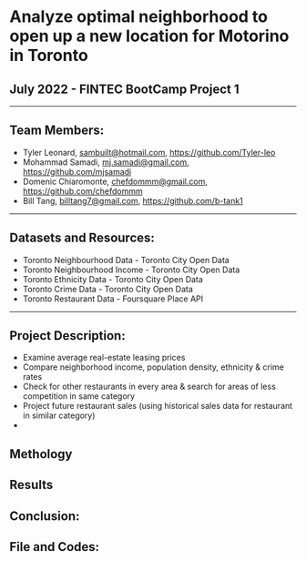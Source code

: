 # Analyze optimal neighborhood to open up a new location for Motorino in Toronto
## July 2022 - FINTEC BootCamp Project 1

---
## Team Members:
- Tyler Leonard, sambuilt@hotmail.com, https://github.com/Tyler-leo
- Mohammad Samadi, mj.samadi@gmail.com, https://github.com/mjsamadi
- Domenic Chiaromonte, chefdommm@gmail.com, https://github.com/chefdommm 
- Bill Tang, billtang7@gmail.com, https://github.com/b-tank1

---
## Datasets and Resources:
- Toronto Neighbourhood Data - Toronto City Open Data
- Toronto Neighbourhood Income - Toronto City Open Data
- Toronto Ethnicity Data - Toronto City Open Data
- Toronto Crime Data - Toronto City Open Data
- Toronto Restaurant Data - Foursquare Place API 


---
## Project Description:
- Examine average real-estate leasing prices
- Compare neighborhood income, population density, ethnicity & crime rates
- Check for other restaurants in every area & search for areas of less competition in same category
- Project future restaurant sales (using historical sales data for restaurant in similar category)
- 


## Methology 





## Results





## Conclusion:



## File and Codes:

